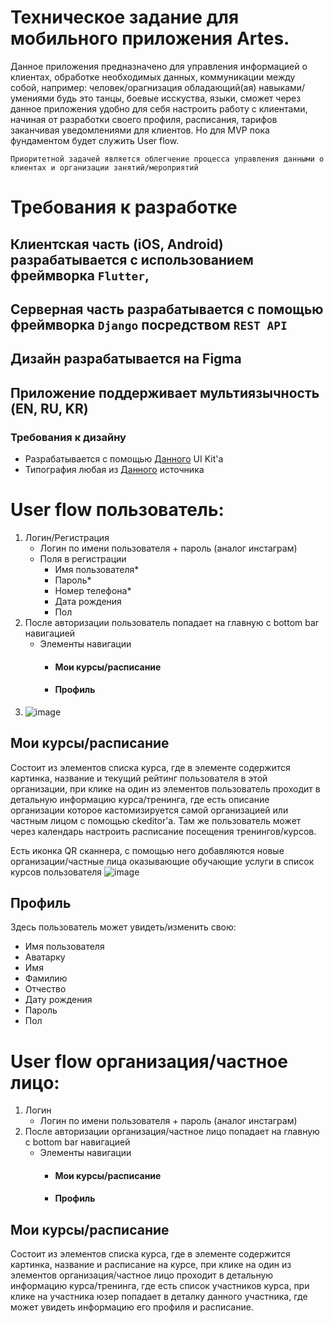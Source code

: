 # Техническое задание для мобильного приложения Artes.

Данное приложения предназначено для управления информацией о клиентах, обработке необходимых данных, коммуникации между собой, например: человек/орагнизация обладающий(ая) навыками/умениями будь это танцы, боевые исскуства, языки, сможет через данное приложения удобно для себя настроить работу с клиентами, начиная от разработки своего профиля, расписания, тарифов заканчивая уведомлениями для клиентов. Но для MVP пока фундаментом будет служить User flow.
    
`Приоритетной задачей является облегчение процесса управления данными о клиентах и организации занятий/мероприятий`

# Требования к разработке

## Клиентская часть (iOS, Android) разрабатывается с использованием фреймворка `Flutter`, 
## Серверная часть разрабатывается с помощью фреймворка `Django` посредством `REST API`
## Дизайн разрабатывается на Figma
## Приложение поддерживает мультиязычность (EN, RU, KR)

### Требования к дизайну 

- Разрабатывается с помощью  [Данного](https://www.figma.com/design/KjWQSbs3lSmefAWJFgfdNm/Material-3-Design-Kit-(Community)?node-id=11-1833&t=pQMT7JQu765AACfi-0) UI Kit'а
- Типография любая из [Данного](https://fonts.google.com/) источника

# User flow пользователь:
1. Логин/Регистрация
    - Логин по имени пользователя + пароль (аналог инстаграм)
    - Поля в регистрации
      - Имя пользователя*
      - Пароль*
      - Номер телефона*
      - Дата рождения
      - Пол
3. После авторизации пользователь попадает на главную с bottom bar навигацией
   - Элементы навигации
     - #### Мои курсы/расписание
     - #### Профиль
4. ![image](https://github.com/dev-artes/artes_tz/assets/20816047/05791549-eaf1-4e20-853e-a06f898983e8)

## Мои курсы/расписание

Состоит из элементов списка курса, где в элементе содержится картинка, название и текущий рейтинг пользователя в этой организации,
при клике на один из элементов пользователь проходит в детальную информацию курса/тренинга,
где есть описание организации которое кастомизируется самой организацией или частным лицом с помощью ckeditor'а.
Там же пользователь может через календарь настроить расписание посещения тренингов/курсов.

Есть иконка QR сканнера, с помощью него добавляются новые организации/частные лица оказывающие обучающие услуги в список курсов пользователя
![image](https://github.com/dev-artes/artes_tz/assets/20816047/3740f371-d6c3-4543-965a-539395ea06a5)


## Профиль
Здесь пользователь может увидеть/изменить свою:
- Имя пользователя
- Аватарку
- Имя
- Фамилию
- Отчество
- Дату рождения
- Пароль
- Пол

# User flow организация/частное лицо:
1. Логин
    - Логин по имени пользователя + пароль (аналог инстаграм)
3. После авторизации организация/частное лицо попадает на главную с bottom bar навигацией
   - Элементы навигации
     - #### Мои курсы/расписание
     - #### Профиль


## Мои курсы/расписание 

Состоит из элементов списка курса, где в элементе содержится картинка, название и расписание на курсе,
при клике на один из элементов организация/частное лицо проходит в детальную информацию курса/тренинга,
где есть список участников курса, при клике на участника юзер попадает в деталку данного участника, где может увидеть информацию его профиля и расписание.

